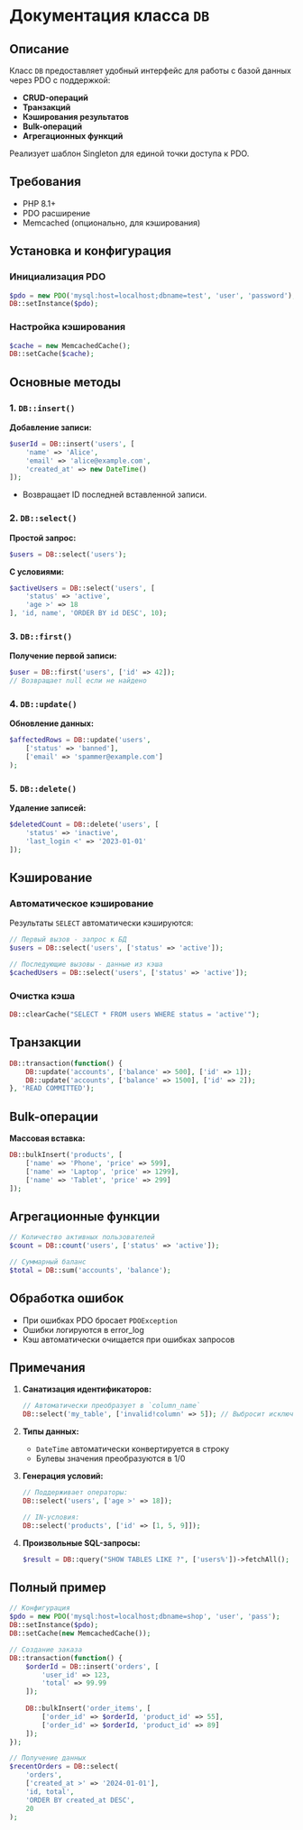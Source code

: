 # Документация класса `DB`

## Описание
Класс `DB` предоставляет удобный интерфейс для работы с базой данных через PDO с поддержкой:
- **CRUD-операций**
- **Транзакций**
- **Кэширования результатов**
- **Bulk-операций**
- **Агрегационных функций**

Реализует шаблон Singleton для единой точки доступа к PDO.

## Требования
- PHP 8.1+
- PDO расширение
- Memcached (опционально, для кэширования)

## Установка и конфигурация

### Инициализация PDO
```php
$pdo = new PDO('mysql:host=localhost;dbname=test', 'user', 'password');
DB::setInstance($pdo);
```

### Настройка кэширования
```php
$cache = new MemcachedCache();
DB::setCache($cache);
```

## Основные методы

### 1. `DB::insert()`
**Добавление записи:**
```php
$userId = DB::insert('users', [
    'name' => 'Alice',
    'email' => 'alice@example.com',
    'created_at' => new DateTime()
]);
```
- Возвращает ID последней вставленной записи.

### 2. `DB::select()`
**Простой запрос:**
```php
$users = DB::select('users');
```

**С условиями:**
```php
$activeUsers = DB::select('users', [
    'status' => 'active',
    'age >' => 18
], 'id, name', 'ORDER BY id DESC', 10);
```

### 3. `DB::first()`
**Получение первой записи:**
```php
$user = DB::first('users', ['id' => 42]);
// Возвращает null если не найдено
```

### 4. `DB::update()`
**Обновление данных:**
```php
$affectedRows = DB::update('users', 
    ['status' => 'banned'], 
    ['email' => 'spammer@example.com']
);
```

### 5. `DB::delete()`
**Удаление записей:**
```php
$deletedCount = DB::delete('users', [
    'status' => 'inactive',
    'last_login <' => '2023-01-01'
]);
```

## Кэширование

### Автоматическое кэширование
Результаты `SELECT` автоматически кэшируются:
```php
// Первый вызов - запрос к БД
$users = DB::select('users', ['status' => 'active']);

// Последующие вызовы - данные из кэша
$cachedUsers = DB::select('users', ['status' => 'active']);
```

### Очистка кэша
```php
DB::clearCache("SELECT * FROM users WHERE status = 'active'");
```

## Транзакции
```php
DB::transaction(function() {
    DB::update('accounts', ['balance' => 500], ['id' => 1]);
    DB::update('accounts', ['balance' => 1500], ['id' => 2]);
}, 'READ COMMITTED');
```

## Bulk-операции
**Массовая вставка:**
```php
DB::bulkInsert('products', [
    ['name' => 'Phone', 'price' => 599],
    ['name' => 'Laptop', 'price' => 1299],
    ['name' => 'Tablet', 'price' => 299]
]);
```

## Агрегационные функции
```php
// Количество активных пользователей
$count = DB::count('users', ['status' => 'active']);

// Суммарный баланс
$total = DB::sum('accounts', 'balance');
```

## Обработка ошибок
- При ошибках PDO бросает `PDOException`
- Ошибки логируются в error_log
- Кэш автоматически очищается при ошибках запросов

## Примечания

1. **Санатизация идентификаторов:**
   ```php
   // Автоматически преобразует в `column_name`
   DB::select('my_table', ['invalid!column' => 5]); // Выбросит исключение
   ```

2. **Типы данных:**
   - `DateTime` автоматически конвертируется в строку
   - Булевы значения преобразуются в 1/0

3. **Генерация условий:**
   ```php
   // Поддерживает операторы:
   DB::select('users', ['age >' => 18]);
   
   // IN-условия:
   DB::select('products', ['id' => [1, 5, 9]]);
   ```

4. **Произвольные SQL-запросы:**
   ```php
   $result = DB::query("SHOW TABLES LIKE ?", ['users%'])->fetchAll();
   ```

## Полный пример
```php
// Конфигурация
$pdo = new PDO('mysql:host=localhost;dbname=shop', 'user', 'pass');
DB::setInstance($pdo);
DB::setCache(new MemcachedCache());

// Создание заказа
DB::transaction(function() {
    $orderId = DB::insert('orders', [
        'user_id' => 123,
        'total' => 99.99
    ]);
    
    DB::bulkInsert('order_items', [
        ['order_id' => $orderId, 'product_id' => 55],
        ['order_id' => $orderId, 'product_id' => 89]
    ]);
});

// Получение данных
$recentOrders = DB::select(
    'orders',
    ['created_at >' => '2024-01-01'],
    'id, total',
    'ORDER BY created_at DESC',
    20
);
```
